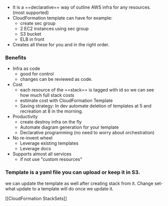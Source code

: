 - It is a ==declarative== way of outline AWS infra for any resources. (most supported)
- CloudFormation template can have for example:
	- create sec group 
	- 2 EC2 instances using sec group 
	- S3 bucket 
	- ELB in front
- Creates all these for you and in the right order. 

### Benefits 
- Infra as code 
	- good for control 
	- changes can be reviewed as code. 
- Cost 
	- each resource of the ==stack==  is tagged with id so we can see how much full stack costs 
	- estimate cost with CloudFormation Template 
	- Saving strategy: In dev automate deletion of templates at 5 and recreation at 8 in the morning.
- Productivity 
	- create destroy infra on the fly
	- Automate diagram generation for your template 
	- Declarative programming (no need to worry about orchestration)
- No re-invent wheel 
	- Leverage existing templates 
	- Leverage docs
- Supports almost all services 
	- if not use "custom resources"

### Template is a yaml file you can upload or keep it in S3.
we can update the template as well after creating stack from it. 
Change set- what update to a template will do once we update it. 


[[CloudFormation StackSets]] 